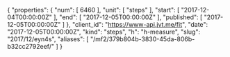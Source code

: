 {
  "properties": {
    "num": [
      6460
    ],
    "unit": [
      "steps"
    ],
    "start": [
      "2017-12-04T00:00:00Z"
    ],
    "end": [
      "2017-12-05T00:00:00Z"
    ],
    "published": [
      "2017-12-05T00:00:00Z"
    ]
  },
  "client_id": "https://www-api.jvt.me/fit",
  "date": "2017-12-05T00:00:00Z",
  "kind": "steps",
  "h": "h-measure",
  "slug": "2017/12/eyn4s",
  "aliases": [
    "/mf2/379b804b-3830-45da-806b-b32cc2792eef/"
  ]
}
